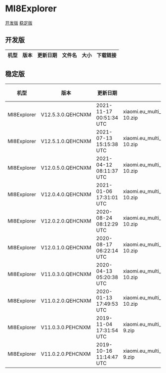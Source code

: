 # MI8Explorer
[开发版](#开发版)  [稳定版](#稳定版)
## 开发版
| 机型 | 版本 | 更新日期 | 文件名 | 大小 | 下载链接 |
| ---- | ---- | ---- | ---- | ---- | ---- |
## 稳定版
| 机型 | 版本 | 更新日期 | 文件名 | 大小 | 下载链接 |
| ---- | ---- | ---- | ---- | ---- | ---- |
| MI8Explorer | V12.5.3.0.QEHCNXM | 2021-11-17 00:51:34 UTC | xiaomi.eu_multi_MI8Explorer_V12.5.3.0.QEHCNXM_v12-10.zip | 2.8 GB | [SourceForge](https://sourceforge.net/projects/xiaomi-eu-multilang-miui-roms/files/xiaomi.eu/MIUI-STABLE-RELEASES/MIUIv12/xiaomi.eu_multi_MI8Explorer_V12.5.3.0.QEHCNXM_v12-10.zip/download) |
| MI8Explorer | V12.5.1.0.QEHCNXM | 2021-07-13 15:15:38 UTC | xiaomi.eu_multi_MI8Explorer_V12.5.1.0.QEHCNXM_v12-10.zip | 2.9 GB | [SourceForge](https://sourceforge.net/projects/xiaomi-eu-multilang-miui-roms/files/xiaomi.eu/MIUI-STABLE-RELEASES/MIUIv12/xiaomi.eu_multi_MI8Explorer_V12.5.1.0.QEHCNXM_v12-10.zip/download) |
| MI8Explorer | V12.0.5.0.QEHCNXM | 2021-04-12 08:11:37 UTC | xiaomi.eu_multi_MI8Explorer_V12.0.5.0.QEHCNXM_v12-10.zip | 2.8 GB | [SourceForge](https://sourceforge.net/projects/xiaomi-eu-multilang-miui-roms/files/xiaomi.eu/MIUI-STABLE-RELEASES/MIUIv12/xiaomi.eu_multi_MI8Explorer_V12.0.5.0.QEHCNXM_v12-10.zip/download) |
| MI8Explorer | V12.0.4.0.QEHCNXM | 2021-01-06 17:31:01 UTC | xiaomi.eu_multi_MI8Explorer_V12.0.4.0.QEHCNXM_v12-10.zip | 2.7 GB | [SourceForge](https://sourceforge.net/projects/xiaomi-eu-multilang-miui-roms/files/xiaomi.eu/MIUI-STABLE-RELEASES/MIUIv12/xiaomi.eu_multi_MI8Explorer_V12.0.4.0.QEHCNXM_v12-10.zip/download) |
| MI8Explorer | V12.0.2.0.QEHCNXM | 2020-08-24 08:12:29 UTC | xiaomi.eu_multi_MI8Explorer_V12.0.2.0.QEHCNXM_v12-10.zip | 2.5 GB | [SourceForge](https://sourceforge.net/projects/xiaomi-eu-multilang-miui-roms/files/xiaomi.eu/MIUI-STABLE-RELEASES/MIUIv12/xiaomi.eu_multi_MI8Explorer_V12.0.2.0.QEHCNXM_v12-10.zip/download) |
| MI8Explorer | V12.0.1.0.QEHCNXM | 2020-08-17 06:22:14 UTC | xiaomi.eu_multi_MI8Explorer_V12.0.1.0.QEHCNXM_v12-10.zip | 2.5 GB | [SourceForge](https://sourceforge.net/projects/xiaomi-eu-multilang-miui-roms/files/xiaomi.eu/MIUI-STABLE-RELEASES/MIUIv12/xiaomi.eu_multi_MI8Explorer_V12.0.1.0.QEHCNXM_v12-10.zip/download) |
| MI8Explorer | V11.0.3.0.QEHCNXM | 2020-04-13 05:20:38 UTC | xiaomi.eu_multi_MI8Explorer_V11.0.3.0.QEHCNXM_v11-10.zip | 2.1 GB | [SourceForge](https://sourceforge.net/projects/xiaomi-eu-multilang-miui-roms/files/xiaomi.eu/MIUI-STABLE-RELEASES/MIUIv11/xiaomi.eu_multi_MI8Explorer_V11.0.3.0.QEHCNXM_v11-10.zip/download) |
| MI8Explorer | V11.0.2.0.QEHCNXM | 2020-01-13 17:49:53 UTC | xiaomi.eu_multi_MI8Explorer_V11.0.2.0.QEHCNXM_v11-10.zip | 2.1 GB | [SourceForge](https://sourceforge.net/projects/xiaomi-eu-multilang-miui-roms/files/xiaomi.eu/MIUI-STABLE-RELEASES/MIUIv11/xiaomi.eu_multi_MI8Explorer_V11.0.2.0.QEHCNXM_v11-10.zip/download) |
| MI8Explorer | V11.0.3.0.PEHCNXM | 2019-11-04 17:31:54 UTC | xiaomi.eu_multi_MI8Explorer_V11.0.3.0.PEHCNXM_v11-9.zip | 2.0 GB | [SourceForge](https://sourceforge.net/projects/xiaomi-eu-multilang-miui-roms/files/xiaomi.eu/MIUI-STABLE-RELEASES/MIUIv11/xiaomi.eu_multi_MI8Explorer_V11.0.3.0.PEHCNXM_v11-9.zip/download) |
| MI8Explorer | V11.0.2.0.PEHCNXM | 2019-10-16 11:14:47 UTC | xiaomi.eu_multi_MI8Explorer_V11.0.2.0.PEHCNXM_v11-9.zip | 2.0 GB | [SourceForge](https://sourceforge.net/projects/xiaomi-eu-multilang-miui-roms/files/xiaomi.eu/MIUI-STABLE-RELEASES/MIUIv11/xiaomi.eu_multi_MI8Explorer_V11.0.2.0.PEHCNXM_v11-9.zip/download) |
